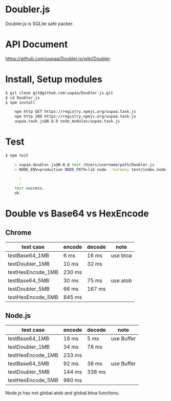 Doubler.js
=========

Doubler.js is SQLite safe packer.

# API Document

https://github.com/uupaa/Doubler.js/wiki/Doubler

# Install, Setup modules

```sh
$ git clone git@github.com:uupaa/Doubler.js.git
$ cd Doubler.js
$ npm install

    npm http GET https://registry.npmjs.org/uupaa.task.js
    npm http 200 https://registry.npmjs.org/uupaa.task.js
    uupaa.task.js@0.8.0 node_modules/uupaa.task.js
```

# Test

```sh
$ npm test

    > uupaa.doubler.js@0.8.0 test /Users/username/path/Doubler.js
    > NODE_ENV=production NODE_PATH=lib node --harmony test/index.node.js; open test/index.html

      :
      :
    test success.
    ok.
```

# Double vs Base64 vs HexEncode

## Chrome

| test case         | encode | decode | note     |
|-------------------|--------|--------|----------|
| testBase64_1MB    |   6 ms |  16 ms | use btoa |
| testDoubler_1MB   |  10 ms |  32 ms |          |
| testHexEncode_1MB | 230 ms |        |          |
| testBase64_5MB    |  30 ms |  75 ms | use atob |
| testDoubler_5MB   |  66 ms | 167 ms |          |
| testHexEncode_5MB | 845 ms |        |          |

## Node.js

| test case         |  encode | decode | note       |
|-------------------|---------|--------|------------|
| testBase64_1MB    |   18 ms |   5 ms | use Buffer |
| testDoubler_1MB   |   34 ms |  78 ms |            |
| testHexEncode_1MB |  233 ms |        |            |
| testBase64_5MB    |   92 ms |  36 ms | use Buffer |
| testDoubler_5MB   |  144 ms | 338 ms |            |
| testHexEncode_5MB |  980 ms |        |            |

Node.js has not global.atob and global.btoa functions.


